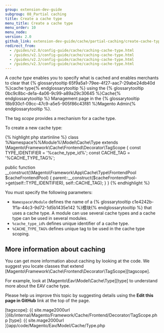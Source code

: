 ```yaml
---
group: extension-dev-guide
subgroup: 08_Partial caching
title: Create a cache type
menu_title: Create a cache type
menu_order: 10
menu_node:
version: 2.0
github_link: extension-dev-guide/cache/partial-caching/create-cache-type.md
redirect_from:
  - /guides/v2.0/config-guide/cache/caching-cache-type.html
  - /guides/v2.1/config-guide/cache/caching-cache-type.html
  - /guides/v2.2/config-guide/cache/caching-cache-type.html
  - /guides/v2.3/config-guide/cache/caching-cache-type.html
---
```


A *cache type* enables you to specify what is cached and enables merchants to clear that {% glossarytooltip 65f9a5a1-79ee-4f27-aac7-29abe24db40d %}cache type{% endglossarytooltip %} using the {% glossarytooltip 0bc9c8bc-de1a-4a06-9c99-a89a29c30645 %}Cache{% endglossarytooltip %} Management page in the {% glossarytooltip 18b930cf-09cc-47c9-a5e5-905f86c43f81 %}Magento Admin{% endglossarytooltip %}.

The tag *scope* provides a mechanism for a cache type.

To create a new cache type:

{% highlight php startinline %}
class %Namespace%\%Module%\Model\Cache\Type extends \Magento\Framework\Cache\Frontend\Decorator\TagScope
{
  const TYPE_IDENTIFIER = '%cache_type_id%';
  const CACHE_TAG = '%CACHE_TYPE_TAG%';
  
  public function __construct(\Magento\Framework\App\Cache\Type\FrontendPool $cacheFrontendPool)
  {
    parent::__construct($cacheFrontendPool->get(self::TYPE_IDENTIFIER), self::CACHE_TAG);
  }
}
{% endhighlight %}

You must specify the following parameters:

*	`Namespace\Module` defines the name of a {% glossarytooltip c1e4242b-1f1a-44c3-9d72-1d5b1435e142 %}模块{% endglossarytooltip %} that uses a cache type. A module can use several cache types and a cache type can be used in several modules.
*	`%cache_type_id%` defines unique identifier of a cache type.
*	`%CACHE_TYPE_TAG%` defines unique tag to be used in the cache type scoping.

## More information about caching

You can get more information about caching by looking at the code.
We suggest you locate classes that extend [Magento\Framework\Cache\Frontend\Decorator\TagScope][tagscope].

For example, look at [Magento\Eav\Model\Cache\Type][type] to understand more about the EAV cache type.

<div class="bs-callout bs-callout-info" id="info">
  <p>Please help us improve this topic by suggesting details using the <strong>Edit this page in GitHub</strong> link at the top of the page. </p>
</div>

[tagscope]: {{ site.mage2000url }}lib/internal/Magento/Framework/Cache/Frontend/Decorator/TagScope.php
[type]: {{ site.mage2000url }}app/code/Magento/Eav/Model/Cache/Type.php
